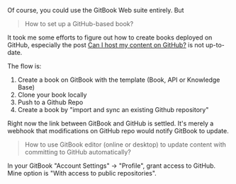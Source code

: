 Of course, you could use the GitBook Web suite entirely. But

> How to set up a GitHub-based book?

It took me some efforts to figure out how to create books deployed on GitHub, especially the post [Can I host my content on GitHub?](https://help.gitbook.com/github/can-i-host-on-github.html) is not up-to-date.

The flow is:

1. Create a book on GitBook with the template (Book, API or Knowledge Base)
2. Clone your book locally
3. Push to a Github Repo
4. Create a book by "import and sync an existing Github repository"

Right now the link between GitBook and GitHub is settled. It's merely a webhook that modifications on GitHub repo would notify GitBook to update.

> How to use GitBook editor (online or desktop) to update content with committing to GitHub automatically?

In your GitBook "Account Settings" -> "Profile", grant access to GitHub. Mine option is "With access to public repositories".
